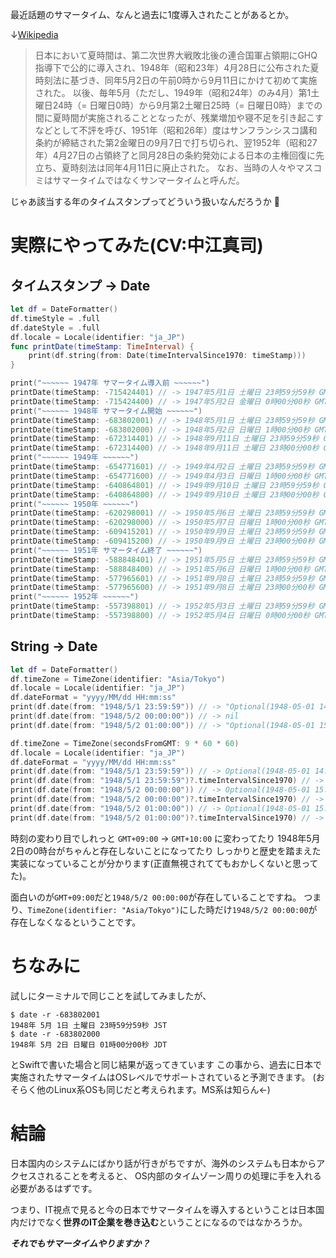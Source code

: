 最近話題のサマータイム、なんと過去に1度導入されたことがあるとか。

↓[Wikipedia](https://ja.wikipedia.org/wiki/%E5%A4%8F%E6%99%82%E9%96%93#%E6%97%A5%E6%9C%AC%E3%81%AB%E3%81%8A%E3%81%91%E3%82%8B%E5%A4%8F%E6%99%82%E9%96%93)
> 日本において夏時間は、第二次世界大戦敗北後の連合国軍占領期にGHQ指導下で公的に導入され、1948年（昭和23年）4月28日に公布された夏時刻法に基づき、同年5月2日の午前0時から9月11日にかけて初めて実施された。
> 以後、毎年5月（ただし、1949年（昭和24年）のみ4月）第1土曜日24時（= 日曜日0時）から9月第2土曜日25時（= 日曜日0時）までの間に夏時間が実施されることとなったが、残業増加や寝不足を引き起こすなどとして不評を呼び、1951年（昭和26年）度はサンフランシスコ講和条約が締結された第2金曜日の9月7日で打ち切られ、翌1952年（昭和27年）4月27日の占領終了と同月28日の条約発効による日本の主権回復に先立ち、夏時刻法は同年4月11日に廃止された。
> なお、当時の人々やマスコミはサマータイムではなくサンマータイムと呼んだ。

じゃあ該当する年のタイムスタンプってどういう扱いなんだろうか :thinking: 

# 実際にやってみた(CV:中江真司)

## タイムスタンプ -> Date
```swift
let df = DateFormatter()
df.timeStyle = .full
df.dateStyle = .full
df.locale = Locale(identifier: "ja_JP")
func printDate(timeStamp: TimeInterval) {
    print(df.string(from: Date(timeIntervalSince1970: timeStamp)))
}

print("~~~~~~ 1947年 サマータイム導入前 ~~~~~~")
printDate(timeStamp: -715424401) // -> 1947年5月1日 土曜日 23時59分59秒 GMT+09:00
printDate(timeStamp: -715424400) // -> 1947年5月2日 金曜日 0時00分00秒 GMT+09:00
print("~~~~~~ 1948年 サマータイム開始 ~~~~~~")
printDate(timeStamp: -683802001) // -> 1948年5月1日 土曜日 23時59分59秒 GMT+09:00
printDate(timeStamp: -683802000) // -> 1948年5月2日 日曜日 1時00分00秒 GMT+10:00
printDate(timeStamp: -672314401) // -> 1948年9月11日 土曜日 23時59分59秒 GMT+10:00
printDate(timeStamp: -672314400) // -> 1948年9月11日 土曜日 23時00分00秒 GMT+09:00
print("~~~~~~ 1949年 ~~~~~~")
printDate(timeStamp: -654771601) // -> 1949年4月2日 土曜日 23時59分59秒 GMT+09:00
printDate(timeStamp: -654771600) // -> 1949年4月3日 日曜日 1時00分00秒 GMT+10:00
printDate(timeStamp: -640864801) // -> 1949年9月10日 土曜日 23時59分59秒 GMT+10:00
printDate(timeStamp: -640864800) // -> 1949年9月10日 土曜日 23時00分00秒 GMT+09:00
print("~~~~~~ 1950年 ~~~~~~")
printDate(timeStamp: -620298001) // -> 1950年5月6日 土曜日 23時59分59秒 GMT+09:00
printDate(timeStamp: -620298000) // -> 1950年5月7日 日曜日 1時00分00秒 GMT+10:00
printDate(timeStamp: -609415201) // -> 1950年9月9日 土曜日 23時59分59秒 GMT+10:00
printDate(timeStamp: -609415200) // -> 1950年9月9日 土曜日 23時00分00秒 GMT+09:00
print("~~~~~~ 1951年 サマータイム終了 ~~~~~~")
printDate(timeStamp: -588848401) // -> 1951年5月5日 土曜日 23時59分59秒 GMT+09:00
printDate(timeStamp: -588848400) // -> 1951年5月6日 日曜日 1時00分00秒 GMT+10:00
printDate(timeStamp: -577965601) // -> 1951年9月8日 土曜日 23時59分59秒 GMT+10:00
printDate(timeStamp: -577965600) // -> 1951年9月8日 土曜日 23時00分00秒 GMT+09:00
print("~~~~~~ 1952年 ~~~~~~")
printDate(timeStamp: -557398801) // -> 1952年5月3日 土曜日 23時59分59秒 GMT+09:00
printDate(timeStamp: -557398800) // -> 1952年5月4日 日曜日 0時00分00秒 GMT+09:00
```

## String -> Date

```swift
let df = DateFormatter()
df.timeZone = TimeZone(identifier: "Asia/Tokyo")
df.locale = Locale(identifier: "ja_JP")
df.dateFormat = "yyyy/MM/dd HH:mm:ss"
print(df.date(from: "1948/5/1 23:59:59")) // -> "Optional(1948-05-01 14:59:59 +0000)"
print(df.date(from: "1948/5/2 00:00:00")) // -> nil
print(df.date(from: "1948/5/2 01:00:00")) // -> "Optional(1948-05-01 15:00:00 +0000)"

df.timeZone = TimeZone(secondsFromGMT: 9 * 60 * 60)
df.locale = Locale(identifier: "ja_JP")
df.dateFormat = "yyyy/MM/dd HH:mm:ss"
print(df.date(from: "1948/5/1 23:59:59")) // -> Optional(1948-05-01 14:59:59 +0000)
print(df.date(from: "1948/5/1 23:59:59")?.timeIntervalSince1970) // -> Optional(-683802001.0)
print(df.date(from: "1948/5/2 00:00:00")) // -> Optional(1948-05-01 15:00:00 +0000)
print(df.date(from: "1948/5/2 00:00:00")?.timeIntervalSince1970) // -> Optional(-683802000.0)
print(df.date(from: "1948/5/2 01:00:00")) // -> Optional(1948-05-01 15:00:00 +0000)
print(df.date(from: "1948/5/2 01:00:00")?.timeIntervalSince1970) // -> Optional(-683802000.0)
```

時刻の変わり目でしれっと `GMT+09:00` -> `GMT+10:00` に変わってたり
1948年5月2日の0時台がちゃんと存在しないことになってたり
しっかりと歴史を踏まえた実装になっていることが分かります(正直無視されててもおかしくないと思ってた)。

面白いのが`GMT+09:00`だと`1948/5/2 00:00:00`が存在していることですね。
つまり、`TimeZone(identifier: "Asia/Tokyo")`にした時だけ`1948/5/2 00:00:00`が存在しなくなるということです。

# ちなみに
試しにターミナルで同じことを試してみましたが、

```terminal
$ date -r -683802001
1948年 5月 1日 土曜日 23時59分59秒 JST
$ date -r -683802000
1948年 5月 2日 日曜日 01時00分00秒 JDT
```
とSwiftで書いた場合と同じ結果が返ってきています
この事から、過去に日本で実施されたサマータイムはOSレベルでサポートされていると予測できます。
(おそらく他のLinux系OSも同じだと考えられます。MS系は知らん←)

# 結論
日本国内のシステムにばかり話が行きがちですが、海外のシステムも日本からアクセスされることを考えると、
OS内部のタイムゾーン周りの処理に手を入れる必要があるはずです。

つまり、IT視点で見ると今の日本でサマータイムを導入するということは日本国内だけでなく**世界のIT企業を巻き込む**ということになるのではなかろうか。

***それでもサマータイムやりますか？***
